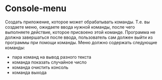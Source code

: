# Console-menu
Cоздать приложение, которое может обрабатывать команды. Т.е. вы создаете меню, ожидаете ввода нужной команды, после чего выполняете действие, которое присвоено этой команде. Программа не должна завершаться после ввода, пользователь сам должен выйти из программы при помощи команды. 
Меню должно содержать следующие команды:
- пара команд на вывод разного текста
- команда показать случайное число
- команда очистить консоль
- команда выхода
